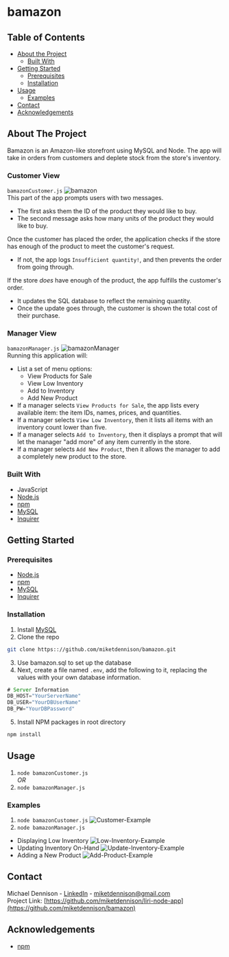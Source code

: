# bamazon
## Table of Contents

* [About the Project](#about-the-project)
  * [Built With](#built-with)
* [Getting Started](#getting-started)
  * [Prerequisites](#prerequisites)
  * [Installation](#installation)
* [Usage](#usage)
  * [Examples](#examples)
* [Contact](#contact)
* [Acknowledgements](#acknowledgements)

## About The Project
Bamazon is an Amazon-like storefront using MySQL and Node. The app will take in orders from customers and deplete stock from the store's inventory. 

### Customer View
`bamazonCustomer.js`
![bamazon][product-customer]  
This part of the app prompts users with two messages.

   * The first asks them the ID of the product they would like to buy.
   * The second message asks how many units of the product they would like to buy.

Once the customer has placed the order, the application checks if the store has enough of the product to meet the customer's request.

   * If not, the app logs `Insufficient quantity!`, and then prevents the order from going through.

If the store _does_ have enough of the product, the app fulfills the customer's order.
   * It updates the SQL database to reflect the remaining quantity.
   * Once the update goes through, the customer is shown the total cost of their purchase.

### Manager View
`bamazonManager.js`
![bamazonManager][product-manager]  
Running this application will:
  * List a set of menu options:
    * View Products for Sale
    * View Low Inventory
    * Add to Inventory
    * Add New Product
  * If a manager selects `View Products for Sale`, the app lists every available item: the item IDs, names, prices, and quantities.
  * If a manager selects `View Low Inventory`, then it lists all items with an inventory count lower than five.
  * If a manager selects `Add to Inventory`, then it displays a prompt that will let the manager "add more" of any item currently in the store.
  * If a manager selects `Add New Product`, then it allows the manager to add a completely new product to the store.

### Built With
* JavaScript
* [Node.js](https://nodejs.org/en/)
* [npm](https://www.npmjs.com/)
* [MySQL](https://www.npmjs.com/package/mysql)
* [Inquirer](https://www.npmjs.com/package/inquirer)


## Getting Started

### Prerequisites
* [Node.js](https://nodejs.org/en/)
* [npm](https://npmjs.com/getnpm)
* [MySQL](https://www.npmjs.com/package/mysql)
* [Inquirer](https://www.npmjs.com/package/inquirer)


### Installation  
1. Install [MySQL](https://dev.mysql.com/doc/mysql-installation-excerpt/5.7/en/)
2. Clone the repo
```sh
git clone https:://github.com/miketdennison/bamazon.git
```
3. Use bamazon.sql to set up the database
4. Next, create a file named `.env`, add the following to it, replacing the values with your own database information.
```js
# Server Information
DB_HOST="YourServerName"
DB_USER="YourDBUserName"
DB_PW="YourDBPassword"
```
5. Install NPM packages in root directory
```sh
npm install
```


## Usage
1. `node bamazonCustomer.js`  
_OR_  
2. `node bamazonManager.js`


### Examples
1. `node bamazonCustomer.js`
![Customer-Example][customer-example]
2. `node bamazonManager.js`
* Displaying Low Inventory
![Low-Inventory-Example][low-inventory-example]
* Updating Inventory On-Hand
![Update-Inventory-Example][update-inventory-example]
* Adding a New Product
![Add-Product-Example][add-product-example]


## Contact
Michael Dennison - [LinkedIn](https://linkedin.com/in/michaeltdennison) - miketdennison@gmail.com  
Project Link: [https://github.com/miketdennison/liri-node-app](https://github.com/miketdennison/bamazon)


## Acknowledgements
* [npm](https://www.npmjs.com/)

<!-- IMAGES -->
[product-customer]: ./screenshots/customer_static.png
[product-manager]: ./screenshots/manager_static.png
[customer-example]: ./screenshots/customer.gif
[low-inventory-example]: ./screenshots/low_inventory.gif
[update-inventory-example]: ./screenshots/update_inventory.gif
[add-product-example]: ./screenshots/add_product.gif